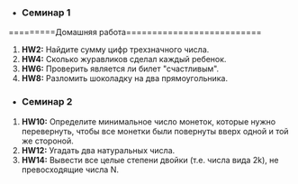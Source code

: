   * ### Семинар 1
  =========Домашняя работа==========================
1. **HW2:**  Найдите сумму цифр трехзначного числа.
2. **HW4:**  Сколько журавликов сделал каждый ребенок.
3. **HW6:**  Проверить является ли билет "счастливым".
4. **HW8:**  Разломить шоколадку на два прямоугольника.
  * ### Семинар 2
1. **HW10:** Определите минимальное число монеток, которые нужно перевернуть, чтобы все монетки были повернуты вверх одной и той же стороной.
2. **HW12:** Угадать два натуральных числа.
3. **HW14:** Вывести все целые степени двойки (т.е. числа вида 2k), не превосходящие числа N.
